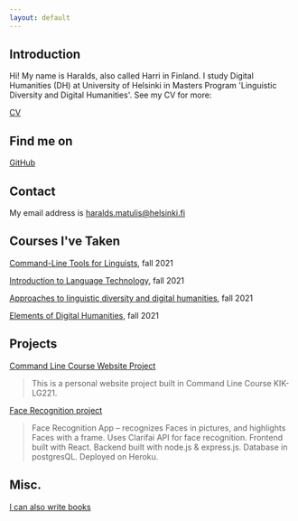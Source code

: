 ```yaml
---
layout: default
---
```


## Introduction

Hi!
My name is Haralds, also called Harri in Finland.
I study Digital Humanities (DH) at University of Helsinki in Masters Program 'Linguistic Diversity and Digital Humanities'. See my CV for more:

[ CV ](https://github.com/haraldsDev/haraldsDev.github.io/blob/master/assets/documents/Haralds_Matulis_CV_English_13.11.2021.pdf)

## Find me on

[GitHub](https://github.com/haraldsDev)

## Contact

My email address is haralds.matulis@helsinki.fi

## Courses I've Taken

[Command-Line Tools for Linguists](https://studies.helsinki.fi/courses/cur/hy-opt-cur-2122-261401a1-c550-4436-91b9-7edf4a1a3b57/Command_Line_Tools_for_Linguists_exercise_session_Lectures), fall 2021

[Introduction to Language Technology](https://studies.helsinki.fi/courses/cur/hy-opt-cur-2122-43b8f122-8ca2-453b-addd-cbfd756c3306/Introduction_to_Language_Technology_Lectures), fall 2021

[Approaches to linguistic diversity and digital humanities](https://studies.helsinki.fi/courses/cur/hy-opt-cur-2122-3b47c95e-0e6f-4e7c-b341-3f6ccf89a248/Approaches_to_linguistic_diversity_and_digital_humanities_Lectures), fall 2021

[Elements of Digital Humanities](https://studies.helsinki.fi/courses/cur/hy-opt-cur-2122-8c84ad80-7fa3-415e-b7d1-f0d1fc2bb236/Elements_of_Digital_Humanities_Lectures), fall 2021

## Projects

[Command Line Course Website Project](https://github.com/haraldsDev/haraldsDev.github.io) 

> This is a personal website project built in Command Line Course KIK-LG221.

[Face Recognition project](https://github.com/haraldsDev/face-rec)

> Face Recognition App – recognizes Faces in pictures, and highlights Faces with a frame. Uses Clarifai API for face recognition. Frontend built with React. Backend built with node.js & express.js. Database in postgresQL. Deployed on Heroku.

## Misc. 

[I can also write books](https://www.apgadsmansards.lv/lv/book/544/vidusshkjiras-problemas/) 